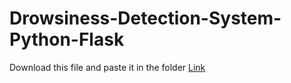 # Drowsiness-Detection-System-Python-Flask

Download this file and paste it in the folder [Link](https://raw.githubusercontent.com/italojs/facial-landmarks-recognition/master/shape_predictor_68_face_landmarks.dat)
